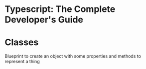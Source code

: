 # Typescript: The Complete Developer's Guide

# Classes
Blueprint to create an object with some properties and methods to represent a thing